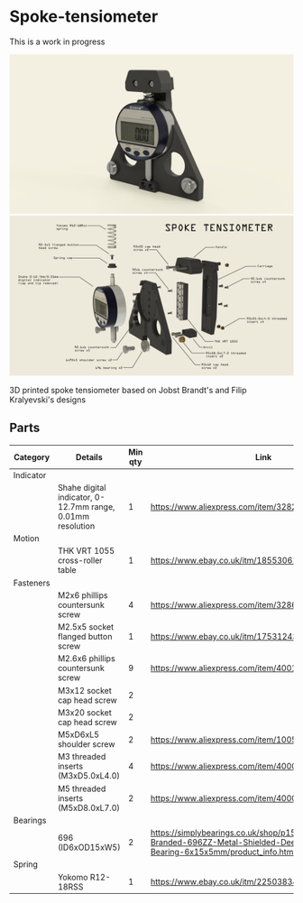 # Spoke-tensiometer

This is a work in progress

![3D printed spoke tensiometer](./images/tensio_render_1.png)
![3D printed spoke tensiometer  annotated](./images/spoke-tensiometer-exploded.png)

3D printed spoke tensiometer based on Jobst Brandt's and Filip Kralyevski's designs

## Parts

| **Category** | **Details**                                                | **Min qty** | **Link**                                                                                                                         |
|--------------|------------------------------------------------------------|-------------|----------------------------------------------------------------------------------------------------------------------------------|
| Indicator    |                                                            |             |                                                                                                                                  |
|              | Shahe digital indicator, 0-12.7mm range, 0.01mm resolution |           1 | https://www.aliexpress.com/item/32823445866.html                                                                                 |
| Motion       |                                                            |             |                                                                                                                                  |
|              | THK VRT 1055 cross-roller table                            |           1 | https://www.ebay.co.uk/itm/185530610857                                                                                          |
| Fasteners    |                                                            |             |                                                                                                                                  |
|              | M2x6 phillips countersunk screw                            |           4 | https://www.aliexpress.com/item/32869347610.html                                                                                 |
|              | M2.5x5 socket flanged button screw                         |           1 | https://www.ebay.co.uk/itm/175312432319                                                                                          |
|              | M2.6x6 phillips countersunk screw                          |           9 | https://www.aliexpress.com/item/4001066920056.html                                                                               |
|              | M3x12 socket cap head screw                                |           2 |                                                                                                                                  |
|              | M3x20 socket cap head screw                                |           2 |                                                                                                                                  |
|              | M5xD6xL5 shoulder screw                                    |           2 | https://www.aliexpress.com/item/1005004367176439.html                                                                            |
|              | M3 threaded inserts (M3xD5.0xL4.0)                         |           4 | https://www.aliexpress.com/item/4000761483243.html                                                                               |
|              | M5 threaded inserts (M5xD8.0xL7.0)                         |           2 | https://www.aliexpress.com/item/4000232990523.html                                                                               |
| Bearings     |                                                            |             |                                                                                                                                  |
|              | 696 (ID6xOD15xW5)                                          |           2 | https://simplybearings.co.uk/shop/p152950/Major-Branded-696ZZ-Metal-Shielded-Deep-Groove-Ball-Bearing-6x15x5mm/product_info.html |
| Spring       |                                                            |             |                                                                                                                                  |
|              | Yokomo R12-18RSS                                           |           1 | https://www.ebay.co.uk/itm/225038344901                                                                                          |